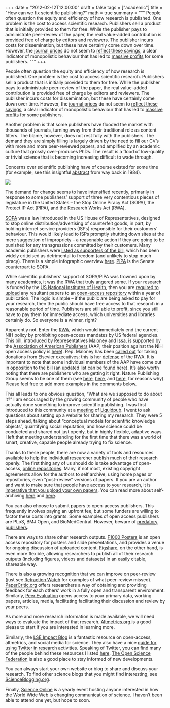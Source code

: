 +++
date = "2012-02-12T12:00:00"
draft = false
tags = ["academic"]
title = "How can we fix scientific publishing?"
math = true
summary = """
People often question the equity and efficiency of how research is published. One problem is the cost to access scientific research. Publishers sell a product that is initially provided to them for free. While the publisher pays to administrate peer-review of the paper, the real value-added contribution is provided free of charge by  editors and reviewers. The publisher incurs costs for dissemination, but these have certainly come down over time. However, the [journal prices](http://www.guardian.co.uk/commentisfree/2011/aug/29/academic-publishers-murdoch-socialist) do not seem to [reflect these savings](http://www.lib.berkeley.edu/Collections/budget_outlook.html), a clear indicator of monopolistic behaviour that has led to [massive profits](http://www.economist.com/node/18744177/) for some publishers.
"""
+++


People often question the equity and efficiency of how research is published. One problem is the cost to access scientific research. Publishers sell a product that is initially provided to them for free. While the publisher pays to administrate peer-review of the paper, the real value-added contribution is provided free of charge by  editors and reviewers. The publisher incurs costs for dissemination, but these have certainly come down over time. However, the [journal prices](http://www.guardian.co.uk/commentisfree/2011/aug/29/academic-publishers-murdoch-socialist) do not seem to [reflect these savings](http://www.lib.berkeley.edu/Collections/budget_outlook.html), a clear indicator of monopolistic behaviour that has led to [massive profits](http://www.economist.com/node/18744177/) for some publishers.

Another problem is that some publishers have flooded the market with thousands of journals, turning away from their traditional role as content filters. The blame, however, does not rest fully with the publishers. The demand they are simply filling is largely driven by the need to fill our CV’s with more and more peer-reviewed papers, and amplified by an academic culture that grossly over-produces PhDs. The result is a flood of low-quality or trivial science that is becoming increasing difficult to wade through.

Concerns over scientific publishing have of course existed for some time (for example, see this insightful [abstract](http://www.jstor.org/pss/4307691) from way back in 1984).

![](http://darrendahly.github.io/img/ab1.jpg)

The demand for change seems to have intensified recently, primarily in response to some publishers’ support of three very contentious pieces of legislature in the United States – the Stop Online Piracy Act (SOPA), the Protect IP Act (PIPA), and the Research Works Act (RWA).

[SOPA](http://en.wikipedia.org/wiki/Stop_Online_Piracy_Act) was a law introduced in the US House of Representatives, designed to stop online distribution/advertising of counterfeit goods, in part, by holding internet service providers (ISPs) responsible for their customers’ behaviour. This would likely lead to ISPs promptly shutting down sites at the mere suggestion of impropriety – a reasonable action if they are going to be punished for any transgressions committed by their customers. Many academic publishers were [listed as supporters of the bill](http://www.scribd.com/doc/76259944/SOPA-Supporters), which has been widely criticised as detrimental to freedom (and unlikely to stop much piracy). There is a simple infographic overview [here](http://americancensorship.org/infographic.html). [PIPA](http://en.wikipedia.org/wiki/PROTECT_IP_Act) is the Senate counterpart to SOPA.

While scientific publishers’ support of SOPA/PIPA was frowned upon by many academics, it was the [RWA](http://en.wikipedia.org/wiki/Research_Works_Act) that truly angered some. If your research is funded by the [US National Institutes of Health](http://www.nih.gov/), then you are [required to upload](http://publicaccess.nih.gov/) any resultant papers to an [open-access repository](http://www.ncbi.nlm.nih.gov/pmc/) within a year of publication. The logic is simple – if the public are being asked to pay for your research, then the public should have free access to that research in a reasonable period of time. Publishers are still able to profit, since you still have to pay them for immediate access, which universities and libraries certainly do. So everyone is a winner, right?

Apparently not. Enter the [RWA](http://thomas.loc.gov/cgi-bin/bdquery/z?d112:HR03699:@@@D&summ2=m&), which would immediately end the current NIH policy by prohibiting open-access mandates by US federal agencies. This bill, introduced by Representatives [Maloney](http://en.wikipedia.org/wiki/Carolyn_B._Maloney) and [Issa](http://en.wikipedia.org/wiki/Darrell_Issa), is supported by the [Association of American Publishers](http://publishers.org/researchworksFAQ/) (AAP; their position against the NIH open access policy is [here](http://publishers.org/issues/5/9/)). Rep. Maloney has been [called out](http://www.michaeleisen.org/blog/?p=807) for taking donations from Elsevier executives;  this is her [defense](http://www.michaeleisen.org/blog/?p=846) of the RWA. It is important to note that some individual members of the AAP have come out in opposition to the bill (an updated list can be found here). It’s also worth noting that there are publishers who are getting it right. Nature Publishing Group seems to be one of them (see [here](http://www.nature.com/press_releases/sopa-pipa-statement.html), [here](http://www.nature.com/press_releases/rwa-statement.html), and [here](https://plus.google.com/113048958837490986076/posts/NVKXzYJfT1y), for reasons why). Please feel free to add more examples in the comments below.

This all leads to one obvious question, “What are we supposed to do about it?” I am encouraged by the growing community of people who have actually done something to improve scientific publishing. I was first introduced to this community at a [meeting](http://www.liquidpub.org/mediawiki/index.php/Second_Workshop_on_Scientific_Knowledge_Creation,_Dissemination,_and_Evaluation) of [Liquidpub](http://project.liquidpub.org/). I went to ask questions about setting up a website for sharing my research. They were 5 steps ahead, talking about “conceptual models for scientific knowledge objects”, quantifying social reputation, and how science could be conducted and shared not just openly, but in highly flexible, adaptive ways. I left that meeting understanding for the first time that there was a world of smart, creative, capable people already trying to fix science.

Thanks to these people, there are now a variety of tools and resources available to help the individual researcher publish much of their research openly. The first thing any of us should do is take advantage of open-access, [online repositories](http://roar.eprints.org/). Many, if not most, existing copyright agreements allow for the authors to self archive, using home pages or repositories, even “post-review” versions of papers. If you are an author and want to make sure that people have access to your research, it is [imperative that you upload your own papers](http://users.ecs.soton.ac.uk/harnad/Temp/koan.htm). You can read more about self-archiving [here](http://openaccess.eprints.org/) and [here](http://www.nature.com/nature/debates/e-access/Articles/harnad.html).

You can also choose to submit papers to open-access publishers. This frequently involves paying an upfront fee, but some funders are willing to factor these costs into grants. Some examples of open access publishers are PLoS, BMJ Open, and BioMedCentral. However, beware of [predatory publishers](http://en.wikipedia.org/wiki/Predatory_open_access_publishing). 

There are ways to share other research outputs. [F1000 Posters](http://f1000.com/posters/about) is an open access repository for posters and slide presentations, and provides a venue for ongoing discussion of uploaded content. [Figshare](http://figshare.com/about), on the other hand, is even more flexible, allowing researchers to publish all of their research outputs (including figures, videos and datasets) in an easily citable, shareable way.

There is also a growing recognition that we can improve on peer-review (just see [Retraction Watch](http://retractionwatch.wordpress.com/) for examples of what peer-review missed). [PaperCritic.org](http://www.papercritic.com/) offers researchers a way of obtaining and providing feedback for each others’ work in a fully open and transparent environment. Similarly, [Peer Evaluation](http://www.peerevaluation.org/) opens access to your primary data, working papers, articles, media,  facilitating facilitating their discussion and review by your peers.

As more and more research information is made available, we will need ways to evaluate the impact of that research. [Altmetrics.org ](http://altmetrics.org/manifesto/)is a good please to start if you are interested in learning more.

Similarly, the [LSE Impact Blog](http://blogs.lse.ac.uk/impactofsocialsciences/2012/01/09/twitter-slower-peer-review-traditional-publishing/) is a fantastic resource on open-access, altmetrics, and social media for science. They also have a nice [guide for using Twitter in research](http://blogs.lse.ac.uk/impactofsocialsciences/2011/09/29/twitter-guide/) activities. Speaking of Twitter, you can find many of the people behind these resources I listed [here](https://twitter.com/#!/statsepi/following). [The Open Science Federation](http://opensciencefederation.com/) is also a good place to stay informed of new developments.

You can always start your own website or blog to share and discuss your research. To find other science blogs that you might find interesting, see [ScienceBlogging.org](http://scienceblogging.org/).

Finally, [Science Online](http://scienceonline2012.com/) is a yearly event hosting anyone interested in how the World Wide Web is changing communication of science. I haven’t been able to attend one yet, but hope to soon.

 


 